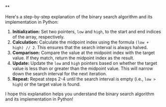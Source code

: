 **

Here's a step-by-step explanation of the binary search algorithm and its implementation in Python:

1. **Initialization:** Set two pointers, `low` and `high`, to the start and end indices of the array, respectively.
2. **Calculation:** Calculate the midpoint index using the formula `(low + high) // 2`. This ensures that the search interval is always halved.
3. **Comparison:** Compare the value at the midpoint index with the target value. If they match, return the midpoint index as the result.
4. **Update:** Update the `low` and `high` pointers based on whether the target value is less than or greater than the midpoint value. This will narrow down the search interval for the next iteration.
5. **Repeat:** Repeat steps 2-4 until the search interval is empty (i.e., `low > high`) or the target value is found.

I hope this explanation helps you understand the binary search algorithm and its implementation in Python!